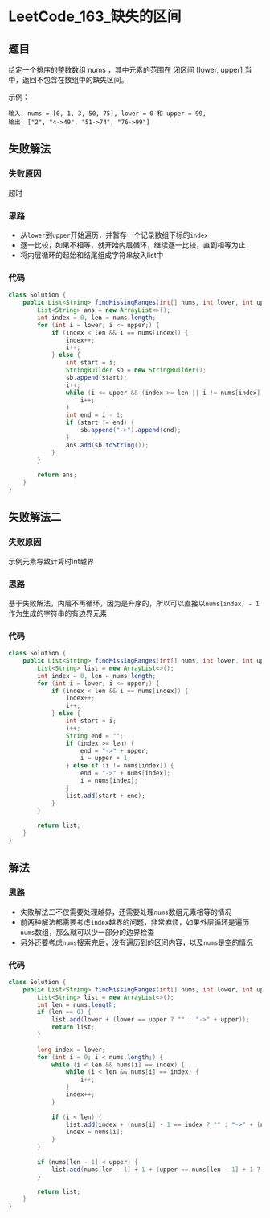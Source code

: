 # LeetCode_163_缺失的区间
## 题目
给定一个排序的整数数组 nums ，其中元素的范围在 闭区间 [lower, upper] 当中，返回不包含在数组中的缺失区间。

示例：
```
输入: nums = [0, 1, 3, 50, 75], lower = 0 和 upper = 99,
输出: ["2", "4->49", "51->74", "76->99"]
```
## 失败解法
### 失败原因
超时
### 思路
- 从`lower`到`upper`开始遍历，并暂存一个记录数组下标的`index`
- 逐一比较，如果不相等，就开始内层循环，继续逐一比较，直到相等为止
- 将内层循环的起始和结尾组成字符串放入list中
### 代码
```java
class Solution {
    public List<String> findMissingRanges(int[] nums, int lower, int upper) {
        List<String> ans = new ArrayList<>();
        int index = 0, len = nums.length;
        for (int i = lower; i <= upper;) {
            if (index < len && i == nums[index]) {
                index++;
                i++;
            } else {
                int start = i;
                StringBuilder sb = new StringBuilder();
                sb.append(start);
                i++;
                while (i <= upper && (index >= len || i != nums[index])) {
                    i++;
                }
                int end = i - 1;
                if (start != end) {
                    sb.append("->").append(end);
                }
                ans.add(sb.toString());
            }
        }
        
        return ans;
    }
}
```
## 失败解法二
### 失败原因
示例元素导致计算时int越界
### 思路
基于失败解法，内层不再循环，因为是升序的，所以可以直接以`nums[index] - 1`作为生成的字符串的有边界元素
### 代码
```java
class Solution {
    public List<String> findMissingRanges(int[] nums, int lower, int upper) {
        List<String> list = new ArrayList<>();
        int index = 0, len = nums.length;
        for (int i = lower; i <= upper;) {
            if (index < len && i == nums[index]) {
                index++;
                i++;
            } else {
                int start = i;
                i++;
                String end = "";
                if (index >= len) {
                    end = "->" + upper;
                    i = upper + 1;
                } else if (i != nums[index]) {
                    end = "->" + nums[index];
                    i = nums[index];
                }
                list.add(start + end);
            }
        }
        
        return list;
    }
}
```
## 解法
### 思路
- 失败解法二不仅需要处理越界，还需要处理`nums`数组元素相等的情况
- 前两种解法都需要考虑`index`越界的问题，非常麻烦，如果外层循环是遍历`nums`数组，那么就可以少一部分的边界检查
- 另外还要考虑`nums`搜索完后，没有遍历到的区间内容，以及`nums`是空的情况
### 代码
```java
class Solution {
    public List<String> findMissingRanges(int[] nums, int lower, int upper) {
        List<String> list = new ArrayList<>();
        int len = nums.length;
        if (len == 0) {
            list.add(lower + (lower == upper ? "" : "->" + upper));
            return list;
        }
        
        long index = lower;
        for (int i = 0; i < nums.length;) {
            while (i < len && nums[i] == index) {
                while (i < len && nums[i] == index) {
                    i++;
                }
                index++;
            }
            
            if (i < len) {
                list.add(index + (nums[i] - 1 == index ? "" : "->" + (nums[i] - 1)));
                index = nums[i];
            }
        }
        
        if (nums[len - 1] < upper) {
            list.add(nums[len - 1] + 1 + (upper == nums[len - 1] + 1 ? "" : "->" + upper));
        }

        return list;
    }
}
```